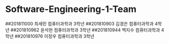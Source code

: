 # Software-Engineering-1-Team

##201811000 최세민 컴퓨터과학과 3학년
##201810903 김경은 컴퓨터과학과 4학년
##201810962 윤석현 컴퓨터과학과 3학년
##201810944 백지수 컴퓨터과학과 4학년
##201810976 이정우 컴퓨터과학과 3학년
